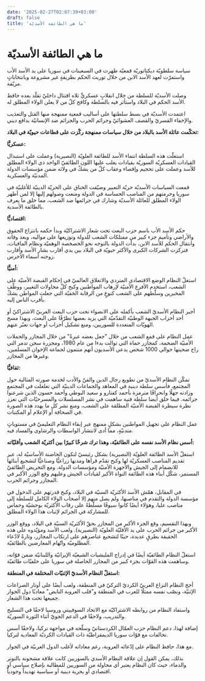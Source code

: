 ```yaml
---
date: '2025-02-27T02:07:39+03:00'
draft: false
title: 'ما هي الطائفة الأسديّة'
---
```


# ما هي الطائفة الأسديّة

سياسة سلطويّة ديكتاتوريّة قمعيّة ظهرت في السبعينات في سوريا على يد الأسد الأب واستمرّت لعهد الأسد الابن من خلال توريث الحكم بطريقةٍ غير مشروعة وبانتخاباتٍ مزيّفة.

وصلت الأسديّة للسلطة من خلال انقلابٍ عسكريٍّ تلاه اقتتال داخليّ تقلّد بعده حافظ الأسد الحكم في البلاد واستأثر فيه بالسلطة وكافح كلّ من لا يعلن الولاء المطلق له.

اعتمدت الأسديّة في بسط سلطتها على أساليب قمعية ممنهجة منها القتل والتعذيب والإخفاء القسريّ والقصف العشوائيّ وجرائم الحرب والجرائم ضد الإنسانيّة بدافع ديني.

**تحكّمت عائلة الأسد بالبلاد من خلال سياسات ممنهجة ركّزت على قطاعات حيويّة في البلاد:**

**عسكريًّا:**

استغلّت هذه السلطة انتماء الأسد للطائفة العلويّة (النصيرية) وعملت على استبدال القيادات العسكريّة السوريّة بقيادات يغلب عليها اللون الطائفيّ الواحد ذي الولاء المطلق للأسد وعملت على تحجيم وإقصاء وعقاب كلّ من يشكّ في ولائه ضمن مؤسسات الدولة المدنيّة والعسكرية.

قمعت السياسات الأسديّة حريّة التعبير وضيّقت الخناق على الحريّة الدينيّة للأغلبيّة في سوريا وحرمتهم من المناصب الحساسة في الدولة ومنعت وصولهم إليها إلا لمن أظهر الولاء المطلق للعائلة الأسديّة وشارك في جرائمها ضد الشعب، مما خلق ما يعرف بالطائفة الأسدية.

**اقتصاديًّا:**

حكم الأسد الأب باسم حزب البعث تحت شعار الاشتراكيّة وبدأ حكمه بانتزاع الحقوق والأراضي وتأميم جزء كبير من ممتلكات الشعب للدولة وتوزيعها على مواليه، وبعد وفاته وانتقال الحكم للأسد الابن، بدأت الدولة بالتوجه نحو الخصخصة الوهميّة ونظام المافيات، فتركزت الشركات الكبرى والأكثر حيويّة في البلاد بين يدي أقارب بشار الأسد وأقارب زوجته أسماء الأخرس.

**أمنيًّا:**

استغلّ النظام الوضع الاقتصادي المتردي والانغلاق العالميّ في إحكام القبضة الأمنيّة على الشعب، استخدم الأفرع الأمنيّة لإرهاب المواطنين وكبح كلّ محاولات التغيير، ووظّف المخبرين وسلّطهم على الشعب كنوعٍ من الرقابة الخفيّة التي جعلت المواطن يشكّ بأقرب الناس إليه.

أجبر النظام الأسديّ الشعب بأكمله على الانضواء تحت حزب البعث العربيّ الاشتراكيّ أو أحد أحزاب الجبهة الوطنيّة التقدّميّة التي يزيد بعضها تطرّفًا على البعث، وبهذا مسح الهويّات المتعددة للسوريين، ومنع تشكيل أحزاب أو جهات تعبّر عنهم.

عمل النظام على قمع الشعب من خلال "جعل بعضه عبرةً" من خلال المجازر والحملات الأمنيّة الضخمة، كمجازر حماة التي توالت بدءا من عام 1980، ومجزرة سجن تدمر التي راح ضحيتها حوالي 1000 شخص يدعي الأسديون أنهم منتمون لجماعة الإخوان المسلمين، وغيرها من المجازر.

**ثقافيًّا:**

تمكّن النظام الأسديّ من تطويع رجال الدين والفنّ والأدب لخدمة صورته المثالية حول المجتمع، فأسس سلطة دينية في المعاهد والجماعات الدينيّة التي تغلغلت في المجتمع وزادته جهلًا وانحرافًا مترمزة بأحمد كفتارو و سعيد البوطي وأحمد حسون الذين شرعنوا جرائمه. فيما خلق أيضا سلطة فنية ساهمت في نشر المسلسلات والمسرحيّات التي تعزز نظرة سيطرة القبضة الأمنيّة المطلقة على الشعب، ومنع نشر كل ما يهدد هذه الصورة في الصحافة أو الإعلام أو المكتبات. 

عمل النظام على تجهيل المواطنين بشكلٍ ممنهج عبر إبقاء النظام التعليميّ في مستوياتٍ متدنيّةٍ، مما أدى لانتشار الواسطات والرشاوى والفساد فيه.

**أسس نظام الأسد نفسه على الطائفيّة، وهذا ترك شرخًا كبيرًا بين أكثريّة الشعب وأقليّاته:**

استغلّ الأسد الطائفة العلويّة (النصيرية) بشكل رئيسيّ لتكون الحاضنة الأساسيّة له، عبر تقديم المناصب العسكريّة لها وكبح تقدّم قراها ومدنها زراعيًّا وصناعيًّا لتشجيع أبنائها للانضمام إلى الجيش والأجهزة الأمنيّة ومؤسسات الدولة. ومع التحريض الطائفيّ المستمر، شكّل أبناء هذه الطائفة النواة الأكبر لقيادات الجيش وعليهم وقع الوزر الأكبر في المجازر وجرائم الحرب.

في المقابل، همّش الأسد الأكثريّة السنيّة في البلاد، وكبح قدرتهم على الدخول في مؤسسة الدولة والتقدم في مناصبها، ولم يصل منهم إلا أصحاب الولاء الكامل للسلطة إلى مناصب عليا، وهؤلاء أيضًا كانوا سيوفًا مسلّطةً على رقاب الأكثريّة بوحشيّة وحماس للمشاركة في الجرائم لإثبات هذا الولاء المطلق.

وبهذا التقسيم، وقع الجزء الأكبر من المجازر بحقّ الأكثريّة السنيّة في البلاد، ووقع الوزر الأكبر من جرائم الحرب على يد الأقليّة العلويّة (النصيرية). ولعب الأسد ومؤيّدوه على هذه الحقيقة بطرقٍ عديدة، حينًا لتشجيع عناصرهم على ارتكاب المجازر، وتارةً لادّعاء المظلوميّة واتّهام المعارضين بالطائفيّة.

استغلّ النظام الطائفيّة أيضًا في إدراج المليشيات الشيعيّة الإيرانيّة واللبنانيّة ضمن قوّاته، وساهمت هذه القوّات بجزء كبير من المجازر الحاصلة في سوريا على خلفيّات طائفيّة.

**استغلّ النظام الأسديّ الإثنيّات المختلفة في المنطقة:**

أجج النظام النزاع العربيّ الكرديّ التركيّ في المنطقة، ولعب أيضًا على أوتار الصراعات الإثنيّة، ونصّب نفسه ممثلًا للعرب في المنطقة و"قلب العروبة النابض" معاديًا دول الجوار جميعها تحت هذا الشعار.

واستفاد النظام من روابطه الاشتراكيّة مع الاتحاد السوفييتي وروسيا لاحقًا في التسليح والتدريب، ولاحقًا في الدعم الجويّ أثناء الثورة السوريّة.

إضافة لهذا، دعم النظام حزب العمّال الكردستانيّ وسلّحه في مواجهة تركيا، ولاحقًا أسس تحالفات مع قوّات سوريا الديمقراطيّة ذات القيادات الكرديّة المعادية لتركيا.

مع هذا، حافظ النظام على إدّعائه العروبة، رغم معاداته لأغلب الدول العربيّة في الجوار. 

بذلك، يمكن القول إن علاقة النظام الأسدي بالسوريين كانت علاقة مشحونة بالتوتر والدماء، حيث كان النظام يعتبر أي محاولة من السوريين للمطالبة بإصلاح سياسي أو اقتصادي أو بحرية دينية أو سياسية تهديداً وجودياً.

